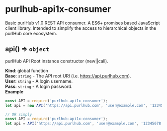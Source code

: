 # purlhub-api1x-consumer
Basic purlHub v1.0 REST API consumer.  A ES6+ promises based JavaScript client library.
Intended to simplify the access to hierarchical objects in the purlHub core ecosystem.

<a name="api"></a>

## api() ⇒ <code>object</code>
purlHub API Root instance constructor (new||call).

**Kind**: global function  
**Base**: <code>string</code> - The API root URI (i.e. https://api.purlhub.com).  
**User**: <code>string</code> - A login username.  
**Pass**: <code>string</code> - A login password.  
**Example**  
```js
const API = require('purlhub-api1x-consumer');
let api = new API('https://api.purlhub.com', 'user@example.com', '12345678');

// OR simply
const API = require('purlhub-api1x-consumer');
let api = API('https://api.purlhub.com', 'user@example.com', '12345678');
```
